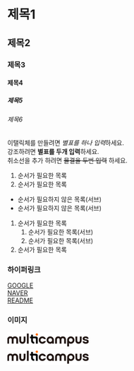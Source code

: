 # 제목1
## 제목2
### 제목3
#### 제목4
##### 제목5
###### 제목6

이탤릭체를 만들려면 *별표를 하나 입력*하세요.  
강조하려면 **별표를 두개 입력**하세요.   
취소선을 추가 하려면 ~~물결을 두번 입력~~ 하세요.    
1. 순서가 필요한 목록
1. 순서가 필요한 목록
  - 순서가 필요하지 않은 목록(서브) 
  - 순서가 필요하지 않은 목록(서브) 
1. 순서가 필요한 목록
    1. 순서가 필요한 목록(서브)
    1. 순서가 필요한 목록(서브)
1. 순서가 필요한 목록       

### 하이퍼링크
[GOOGLE](https://google.com)    
[NAVER](https://naver.com "네이버로 이동합니다.")    
[README](README.md)

### 이미지
![Multi Campus](assets/logo.png "멀티캠퍼스 로고")    
[![Multi Campus](/assets/logo.png)](https://www.multicampus.com/main)

